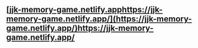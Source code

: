 ## [[jjk-memory-game.netlify.app](https://jjk-memory-game.netlify.app/)https://jjk-memory-game.netlify.app/](https://jjk-memory-game.netlify.app/)https://jjk-memory-game.netlify.app/
